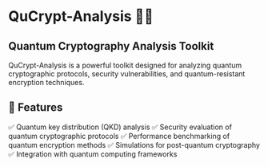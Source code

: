 # QuCrypt-Analysis 🔐🔬
## Quantum Cryptography Analysis Toolkit
QuCrypt-Analysis is a powerful toolkit designed for analyzing quantum cryptographic protocols, security vulnerabilities, and quantum-resistant encryption techniques.

## 🚀 Features
✅ Quantum key distribution (QKD) analysis
✅ Security evaluation of quantum cryptographic protocols
✅ Performance benchmarking of quantum encryption methods
✅ Simulations for post-quantum cryptography
✅ Integration with quantum computing frameworks
